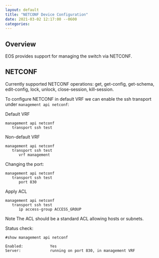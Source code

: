 ```yaml
---
layout: default
title: "NETCONF Device Configuration"
date: 2021-03-02 12:17:00 --0600
categories:
---
```


## Overview

EOS provides support for managing the switch via NETCONF.

## NETCONF

Currently supported NETCONF operations: get, get-config, get-schema,
edit-config, lock, unlock, close-session, kill-session.

To configure NETCONF in default VRF we can enable the ssh transport under
`management api netconf`:

Default VRF

```text
management api netconf
   transport ssh test
```

Non-default VRF

```text
management api netconf
   transport ssh test
      vrf management
```

Changing the port:

```text
management api netconf
   transport ssh test
      port 830
```

Apply ACL

```text
management api netconf
   transport ssh test
      ip access-group ACCESS_GROUP
```

Note The ACL should be a standard ACL allowing hosts or subnets.

Status check:

```text
#show management api netconf

Enabled:            Yes
Server:             running on port 830, in management VRF
```
